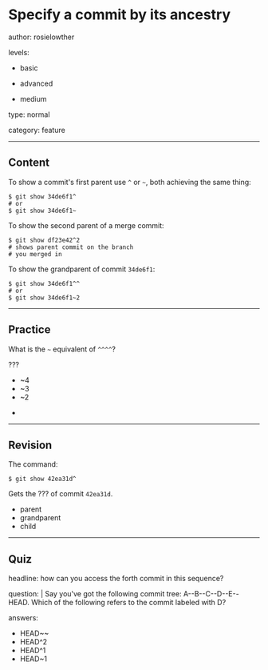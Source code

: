 # Specify a commit by its ancestry
author: rosielowther

levels:

  - basic

  - advanced

  - medium

type: normal

category: feature

---
## Content

To show a commit's first parent use `^` or `~`, both achieving the same thing:
```
$ git show 34de6f1^
# or
$ git show 34de6f1~
```

To show the second parent of a merge commit:
```
$ git show df23e42^2
# shows parent commit on the branch
# you merged in
```
To show the grandparent of commit `34de6f1`:
```
$ git show 34de6f1^^
# or
$ git show 34de6f1~2
```

---
## Practice

What is the `~` equivalent of `^^^^`?

???
* ~4
* ~3
* ~2
* ~~~~

---
## Revision

The command:
```
$ git show 42ea31d^
```
Gets the ??? of commit `42ea31d`.
* parent
* grandparent
* child

---
## Quiz

headline: how can you access the forth commit in this sequence?

question: |
  Say you've got the following commit tree: A--B--C--D--E--HEAD.
  Which of the following refers to the commit labeled with D?

answers:
  - HEAD~~
  - HEAD^2
  - HEAD^1
  - HEAD~1
